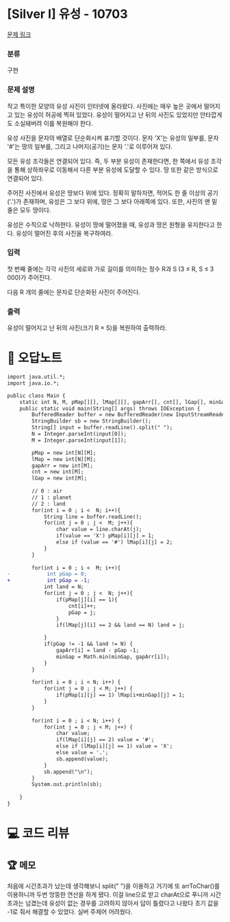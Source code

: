 # [Silver I] 유성 - 10703 

[문제 링크](https://www.acmicpc.net/problem/10703) 

### 분류

구현

### 문제 설명

<p>작고 특이한 모양의 유성 사진이 인터넷에 올라왔다. 사진에는 매우 높은 곳에서 떨어지고 있는 유성이 허공에 찍혀 있었다. 유성이 떨어지고 난 뒤의 사진도 있었지만 안타깝게도 소실돼버려 이를 복원해야 한다.</p>

<p>유성 사진을 문자의 배열로 단순화시켜 표기할 것이다. 문자 'X'는 유성의 일부를, 문자 '#'는 땅의 일부를, 그리고 나머지(공기)는 문자 '.'로 이루어져 있다.</p>

<p>모든 유성 조각들은 연결되어 있다. 즉, 두 부분 유성이 존재한다면, 한 쪽에서 유성 조각을 통해 상하좌우로 이동해서 다른 부분 유성에 도달할 수 있다. 땅 또한 같은 방식으로 연결되어 있다.</p>

<p>주어진 사진에서 유성은 땅보다 위에 있다. 정확히 말하자면, 적어도 한 줄 이상의 공기('.')가 존재하며, 유성은 그 보다 위에, 땅은 그 보다 아래쪽에 있다. 또한, 사진의 맨 밑 줄은 모두 땅이다.</p>

<p>유성은 수직으로 낙하한다. 유성이 땅에 떨어졌을 때, 유성과 땅은 원형을 유지한다고 한다. 유성이 떨어진 후의 사진을 복구하여라.</p>

### 입력 

 <p>첫 번째 줄에는 각각 사진의 세로와 가로 길이를 의미하는 정수 R과 S (3 ≤ R, S ≤ 3 000)가 주어진다.</p>

<p>다음 R 개의 줄에는 문자로 단순화된 사진이 주어진다.</p>

### 출력 

 <p>유성이 떨어지고 난 뒤의 사진(크기 R × S)을 복원하여 출력하라.</p>



#  🚀  오답노트 

```diff
import java.util.*;
import java.io.*;

public class Main {
    static int N, M, pMap[][], lMap[][], gapArr[], cnt[], lGap[], minGap = Integer.MAX_VALUE;
    public static void main(String[] args) throws IOException {
        BufferedReader buffer = new BufferedReader(new InputStreamReader(System.in));
        StringBuilder sb = new StringBuilder();
        String[] input = buffer.readLine().split(" ");
        N = Integer.parseInt(input[0]);
        M = Integer.parseInt(input[1]);

        pMap = new int[N][M];
        lMap = new int[N][M];
        gapArr = new int[M];
        cnt = new int[M];
        lGap = new int[M];
        
        // 0 : air
        // 1 : planet
        // 2 : land
        for(int i = 0 ; i <  N; i++){
            String line = buffer.readLine();
            for(int j = 0 ; j <  M; j++){
                char value = line.charAt(j);
                if(value == 'X') pMap[i][j] = 1;
                else if (value == '#') lMap[i][j] = 2;
            }
        }
        
        for(int i = 0 ; i <  M; i++){
-            int pGap = 0;
+            int pGap = -1;
            int land = N;
            for(int j = 0 ; j <  N; j++){
                if(pMap[j][i] == 1){
                    cnt[i]++;
                    pGap = j;
                }
                if(lMap[j][i] == 2 && land == N) land = j;

            }
            if(pGap != -1 && land != N) {
                gapArr[i] = land - pGap -1;
                minGap = Math.min(minGap, gapArr[i]);
            }
        }
        
        for(int i = 0 ; i < N; i++) {
            for(int j = 0 ; j < M; j++) {
                if(pMap[i][j] == 1) lMap[i+minGap][j] = 1;
            }
        }
        
        for(int i = 0 ; i < N; i++) {
            for(int j = 0 ; j < M; j++) {
                char value;
                if(lMap[i][j] == 2) value = '#';
                else if (lMap[i][j] == 1) value = 'X';
                else value = '.';
                sb.append(value);
            }    
            sb.append("\n");
        }
        System.out.println(sb);
        
    }
}

```

# 💻 코드 리뷰




 ## 🏆 메모 

처음에 시간초과가 났는데 생각해보니 split(" ")을 이용하고 거기에 또 arrToChar()를 이용하니까 두번 엉뚱한 연산을 하게 됐다. 이걸 line으로 받고 charAt으로 푸니까 시간 초과는 넘겼는데 유성이 없는 경우를 고려하지 않아서 답이 틀렸다고 나왔다 초기 값을 -1로 줘서 해결할 수 있었다. 실버 주제어 어려웠다. 
